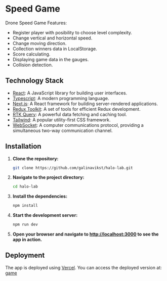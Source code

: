 # Speed Game
Drone Speed Game Features:
  - Register player with posibility to choose level complexity.
  - Change vertical and horizontal speed.
  - Change moving direction.
  - Collection winners data in LocalStorage.
  - Score calculating.
  - Displaying game data in the gauges.
  - Collision detection.


## Technology Stack

- [React](https://reactjs.org/): A JavaScript library for building user interfaces.
- [Typescript](https://www.typescriptlang.org/): A modern programming language.
- [Next.js](https://nextjs.org/): A React framework for building server-rendered applications.
- [Redux Toolkit](https://redux-toolkit.js.org/): A set of tools for efficient Redux development.
- [RTK Query](https://redux-toolkit.js.org/rtk-query/overview): A powerful data fetching and caching tool.
- [Tailwind](https://tailwindcss.com/): A popular utility-first CSS framework.
- [WebSocket](https://developer.mozilla.org/en-US/docs/Web/API/WebSocket): A computer communications protocol, providing a simultaneous two-way communication channel.

## Installation

1. **Clone the repository:**

    ```bash
    git clone https://github.com/galinavikst/halo-lab.git
    ```

2. **Navigate to the project directory:**

    ```bash
    cd halo-lab
    ```

3. **Install the dependencies:**

    ```bash
    npm install
    ```

4. **Start the development server:**

    ```bash
    npm run dev
    ```

5. **Open your browser and navigate to [http://localhost:3000](http://localhost:3000) to see the app in action.**

## Deployment

The app is deployed using [Vercel](https://vercel.com/). You can access the deployed version at: [game](https://halo-lab-sandy.vercel.app/)
